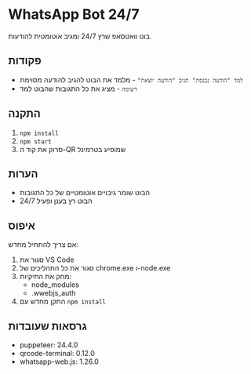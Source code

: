 # WhatsApp Bot 24/7

בוט וואטסאפ שרץ 24/7 ומגיב אוטומטית להודעות.

## פקודות
- `למד "הודעה נכנסת" תגיב "הודעה יוצאת"` - מלמד את הבוט להגיב להודעה מסוימת
- `רשימה` - מציג את כל התגובות שהבוט למד

## התקנה
1. `npm install`
2. `npm start`
3. סרוק את קוד ה-QR שמופיע בטרמינל

## הערות
- הבוט שומר גיבויים אוטומטיים של כל התגובות
- הבוט רץ בענן ופעיל 24/7

## איפוס

אם צריך להתחיל מחדש:
1. סגור את VS Code
2. סגור את כל התהליכים של chrome.exe ו-node.exe
3. מחק את התיקיות:
   - node_modules
   - .wwebjs_auth
4. התקן מחדש עם `npm install`

## גרסאות שעובדות
- puppeteer: 24.4.0
- qrcode-terminal: 0.12.0
- whatsapp-web.js: 1.26.0 